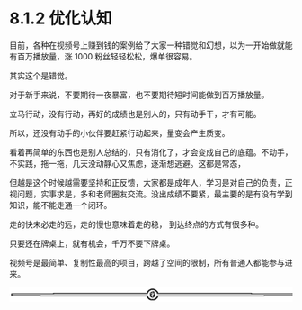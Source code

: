 # 8.1.2 优化认知

目前，各种在视频号上赚到钱的案例给了大家一种错觉和幻想，以为一开始做就能有百万播放量，涨 1000 粉丝轻轻松松，爆单很容易。

其实这个是错觉。

对于新手来说，不要期待一夜暴富，也不要期待短时间能做到百万播放量。

立马行动，没有行动，再好的成绩也是别人的，只有动手干，才有可能。

所以，还没有动手的小伙伴要赶紧行动起来，量变会产生质变。

看着再简单的东西也是别人总结的，只有消化了，才会变成自己的底蕴。不动手，不实践，拖一拖，几天没动静心又焦虑，逐渐想逃避。这都是常态，

但越是这个时候越需要坚持和正反馈，大家都是成年人，学习是对自己的负责，正视问题，实事求是，多和老师圈友交流。没出成绩不要紧，最主要的是有没有学到知识，能不能走通一个闭环。

走的快未必走的远，走的慢也意味着走的稳， 到达终点的方式有很多种。

只要还在牌桌上，就有机会，千万不要下牌桌。

视频号是最简单、复制性最高的项目，跨越了空间的限制，所有普通人都能参与进来。

![](img/dda9ffd2a755d5c9e9ef78686ed11785.png)